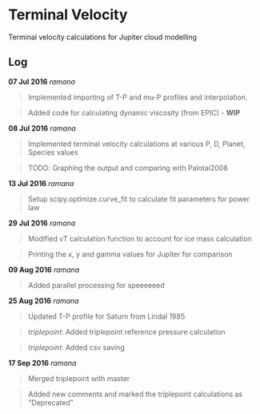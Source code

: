 # Terminal Velocity 
Terminal velocity calculations for Jupiter cloud modelling

## Log
**07 Jul 2016** *ramana*
> Implemented importing of T-P and mu-P profiles and interpolation. 

> Added code for calculating dynamic viscosity (from EPIC) - **WIP**

**08 Jul 2016** *ramana*
> Implemented terminal velocity calculations at various P, D, Planet, Species values

> TODO: Graphing the output and comparing with Palotai2008

**13 Jul 2016** *ramana*
> Setup scipy.optimize.curve_fit to calculate fit parameters for power law

**29 Jul 2016** *ramana*
> Modified vT calculation function to account for ice mass calculation

> Printing the x, y and gamma values for Jupiter for comparison

**09 Aug 2016** *ramana*
> Added parallel processing for speeeeeed 

**25 Aug 2016** *ramana*
> Updated T-P profile for Saturn from Lindal 1985

> *triplepoint*: Added triplepoint reference pressure calculation 

> *triplepoint*: Added csv saving

**17 Sep 2016** *ramana*
> Merged triplepoint with master

> Added new comments and marked the triplepoint calculations as "Deprecated"